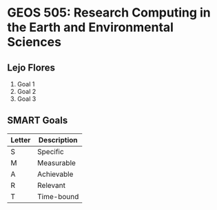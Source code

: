 # GEOS 505: Research Computing in the Earth and Environmental Sciences

## Lejo Flores

1. Goal 1
2. Goal 2
3. Goal 3

## SMART Goals

| Letter | Description |
| --------- | --------- |
| S | Specific |
| M | Measurable |
| A | Achievable |
| R | Relevant |
| T | Time-bound |

